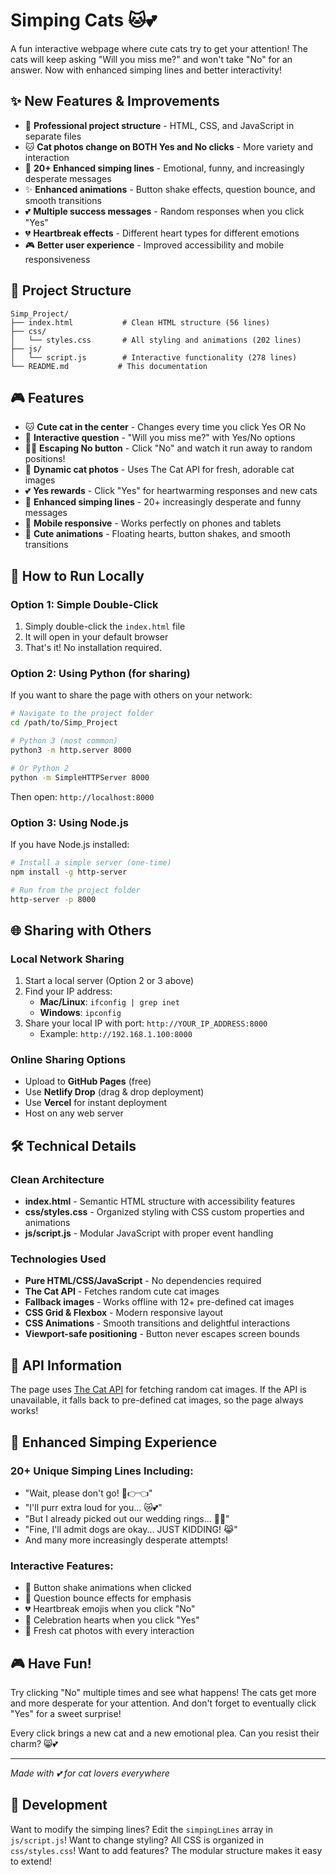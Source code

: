 # Simping Cats 🐱💕

A fun interactive webpage where cute cats try to get your attention! The cats will keep asking "Will you miss me?" and won't take "No" for an answer. Now with enhanced simping lines and better interactivity!

## ✨ New Features & Improvements

- 🎯 **Professional project structure** - HTML, CSS, and JavaScript in separate files
- 🐱 **Cat photos change on BOTH Yes and No clicks** - More variety and interaction
- 💬 **20+ Enhanced simping lines** - Emotional, funny, and increasingly desperate messages
- ✨ **Enhanced animations** - Button shake effects, question bounce, and smooth transitions
- 💕 **Multiple success messages** - Random responses when you click "Yes"
- 💔 **Heartbreak effects** - Different heart types for different emotions
- 🎮 **Better user experience** - Improved accessibility and mobile responsiveness

## 📁 Project Structure

```
Simp_Project/
├── index.html           # Clean HTML structure (56 lines)
├── css/
│   └── styles.css       # All styling and animations (202 lines)
├── js/
│   └── script.js        # Interactive functionality (278 lines)
└── README.md           # This documentation
```

## 🎮 Features

- 🐱 **Cute cat in the center** - Changes every time you click Yes OR No
- 🥺 **Interactive question** - "Will you miss me?" with Yes/No options  
- 🏃‍♀️ **Escaping No button** - Click "No" and watch it run away to random positions!
- 🔄 **Dynamic cat photos** - Uses The Cat API for fresh, adorable cat images
- 💕 **Yes rewards** - Click "Yes" for heartwarming responses and new cats
- 💬 **Enhanced simping lines** - 20+ increasingly desperate and funny messages
- 📱 **Mobile responsive** - Works perfectly on phones and tablets
- 🌈 **Cute animations** - Floating hearts, button shakes, and smooth transitions

## 🚀 How to Run Locally

### Option 1: Simple Double-Click
1. Simply double-click the `index.html` file
2. It will open in your default browser
3. That's it! No installation required.

### Option 2: Using Python (for sharing)
If you want to share the page with others on your network:

```bash
# Navigate to the project folder
cd /path/to/Simp_Project

# Python 3 (most common)
python3 -m http.server 8000

# Or Python 2
python -m SimpleHTTPServer 8000
```

Then open: `http://localhost:8000`

### Option 3: Using Node.js
If you have Node.js installed:

```bash
# Install a simple server (one-time)
npm install -g http-server

# Run from the project folder
http-server -p 8000
```

## 🌐 Sharing with Others

### Local Network Sharing
1. Start a local server (Option 2 or 3 above)
2. Find your IP address:
   - **Mac/Linux**: `ifconfig | grep inet`
   - **Windows**: `ipconfig`
3. Share your local IP with port: `http://YOUR_IP_ADDRESS:8000`
   - Example: `http://192.168.1.100:8000`

### Online Sharing Options
- Upload to **GitHub Pages** (free)
- Use **Netlify Drop** (drag & drop deployment)
- Use **Vercel** for instant deployment
- Host on any web server

## 🛠️ Technical Details

### Clean Architecture
- **index.html** - Semantic HTML structure with accessibility features
- **css/styles.css** - Organized styling with CSS custom properties and animations  
- **js/script.js** - Modular JavaScript with proper event handling

### Technologies Used
- **Pure HTML/CSS/JavaScript** - No dependencies required
- **The Cat API** - Fetches random cute cat images
- **Fallback images** - Works offline with 12+ pre-defined cat images
- **CSS Grid & Flexbox** - Modern responsive layout
- **CSS Animations** - Smooth transitions and delightful interactions
- **Viewport-safe positioning** - Button never escapes screen bounds

## 📡 API Information

The page uses [The Cat API](https://thecatapi.com/) for fetching random cat images. If the API is unavailable, it falls back to pre-defined cat images, so the page always works!

## 🎨 Enhanced Simping Experience

### 20+ Unique Simping Lines Including:
- "Wait, please don't go! 🥺👉👈"
- "I'll purr extra loud for you... 😿💕"  
- "But I already picked out our wedding rings... 💍😿"
- "Fine, I'll admit dogs are okay... JUST KIDDING! 😹"
- And many more increasingly desperate attempts!

### Interactive Features:
- 🎯 Button shake animations when clicked
- 💫 Question bounce effects for emphasis
- 💔 Heartbreak emojis when you click "No"
- 🎉 Celebration hearts when you click "Yes"
- 🔄 Fresh cat photos with every interaction

## 🎮 Have Fun!

Try clicking "No" multiple times and see what happens! The cats get more and more desperate for your attention. And don't forget to eventually click "Yes" for a sweet surprise! 

Every click brings a new cat and a new emotional plea. Can you resist their charm? 😸💕

---

*Made with 💕 for cat lovers everywhere*

## 🔧 Development

Want to modify the simping lines? Edit the `simpingLines` array in `js/script.js`!
Want to change styling? All CSS is organized in `css/styles.css`!
Want to add features? The modular structure makes it easy to extend! 